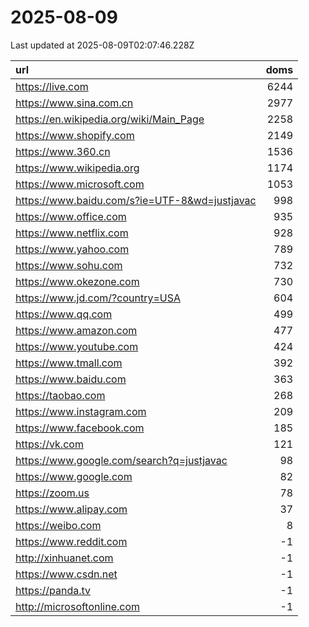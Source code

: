 # 2025-08-09

<!-- BEGIN -->
Last updated at 2025-08-09T02:07:46.228Z

url | doms
:- | -:
https://live.com | 6244
https://www.sina.com.cn | 2977
https://en.wikipedia.org/wiki/Main_Page | 2258
https://www.shopify.com | 2149
https://www.360.cn | 1536
https://www.wikipedia.org | 1174
https://www.microsoft.com | 1053
https://www.baidu.com/s?ie=UTF-8&wd=justjavac | 998
https://www.office.com | 935
https://www.netflix.com | 928
https://www.yahoo.com | 789
https://www.sohu.com | 732
https://www.okezone.com | 730
https://www.jd.com/?country=USA | 604
https://www.qq.com | 499
https://www.amazon.com | 477
https://www.youtube.com | 424
https://www.tmall.com | 392
https://www.baidu.com | 363
https://taobao.com | 268
https://www.instagram.com | 209
https://www.facebook.com | 185
https://vk.com | 121
https://www.google.com/search?q=justjavac | 98
https://www.google.com | 82
https://zoom.us | 78
https://www.alipay.com | 37
https://weibo.com | 8
https://www.reddit.com | -1
http://xinhuanet.com | -1
https://www.csdn.net | -1
https://panda.tv | -1
http://microsoftonline.com | -1
<!-- END -->
